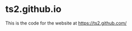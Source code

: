 ts2.github.io
=======================

This is the code for the website at https://ts2.github.com/ 

